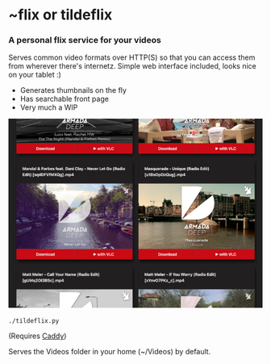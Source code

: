 # ~flix or tildeflix

### A personal flix service for your videos

Serves common video formats over HTTP(S) so that you can access them from wherever there's internetz.
Simple web interface included, looks nice on your tablet :)

- Generates thumbnails on the fly
- Has searchable front page
- Very much a WIP

![Screenshot](screenshot.jpg?raw=true "Screenshot")

```
./tildeflix.py
```
(Requires [Caddy](https://caddyserver.com/docs/install))

Serves the Videos folder in your home (~/Videos) by default.